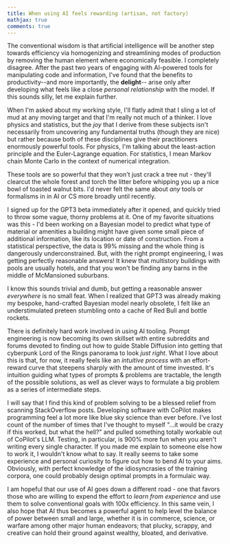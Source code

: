 ```yaml
---
title: When using AI feels rewarding (artisan, not factory)
mathjax: true
comments: true
---
```


The conventional wisdom is that artificial intelligence will be another step towards efficiency via homogenizing and streamlining modes of production by removing the human element where economically feasible. I completely disagree. After the past two years of engaging with AI-powered tools for manipulating code and information, I've found that the benefits to productivity--and more importantly, the **delight**-- arise only after developing what feels like a close *personal relationship* with the model. If this sounds silly, let me explain further.

When I'm asked about my working style, I'll flatly admit that I sling a lot of mud at any moving target and that I'm really not much of a thinker. I love physics and statistics, but the *joy* that I derive from these subjects isn't necessarily from uncovering any fundamental truths (though they are nice) but rather because both of these disciplines give their practitioners enormously powerful tools. For physics, I'm talking about the least-action principle and the Euler-Lagrange equation. For statistics, I mean Markov chain Monte Carlo in the context of numerical integration. 

These tools are so powerful that they won't just crack a tree nut - they'll clearcut the whole forest and torch the litter before whipping you up a nice bowl of toasted walnut bits. I'd never felt the same about *any* tools or formalisms in in AI or CS more broadly until recently. 

I signed up for the GPT3 beta immediately after it opened, and quickly tried to throw some vague, thorny problems at it. One of my favorite situations was this - I'd been working on a Bayesian model to predict what type of material or amenities a building might have given some small piece of additional information, like its location or date of construction. From a statistical perspective, the data is 99% missing and the whole thing is dangerously underconstrained. But, with the right prompt engineering, I was getting perfectly reasonable answers! It knew that multistory buildings with pools are usually hotels, and that you won't be finding any barns in the middle of McMansioned suburbans.

I know this sounds trivial and dumb, but getting a reasonable answer *everywhere* is no small feat. When I realized that GPT3 was already making my bespoke, hand-crafted Bayesian model nearly obsolete, I felt like an understimulated preteen stumbling onto a cache of Red Bull and bottle rockets.

There is definitely hard work involved in using AI tooling. Prompt engineering is now becoming its own skillset with entire subreddits and forums devoted to finding out how to guide Stable Diffusion into getting that cyberpunk Lord of the Rings panorama to look *just right*. What I love about this is that, for now, it really feels like an *intuitive process* with an effort-reward curve that steepens sharply with the amount of time invested. It's intuition guiding what types of prompts & problems are tractable, the length of the possible solutions, as well as clever ways to formulate a big problem as a series of intermediate steps. 

I will say that I find this kind of problem solving to be a blessed relief from scanning StackOverflow posts. Developing software with CoPilot makes programming feel a lot more like blue sky science than ever before. I've lost count of the number of times that I've thought to myself "...it would be crazy if this worked, but what the hell?" and pulled something totally workable out of CoPilot's LLM. Testing, in particular, is 900% more fun when you aren't writing every single character. If you made me explain to someone else how to work it, I wouldn't know what to say. It really seems to take some experience and personal curiosity to figure out how to bend AI to your aims. Obviously, with perfect knowledge of the idiosyncrasies of the training corpora, one could probably design optimal prompts in a formulaic way.

 I am hopeful that our use of AI goes down a different road - one that favors those who are willing to expend the effort to *learn from experience* and use them to solve conventional goals with 100x efficiency. In this same vein, I also hope that AI thus becomes a powerful agent to help level the balance of power between small and large, whether it is in commerce, science, or warfare among other major human endeavors; that plucky, scrappy, and creative can hold their ground against wealthy, bloated, and derivative.




